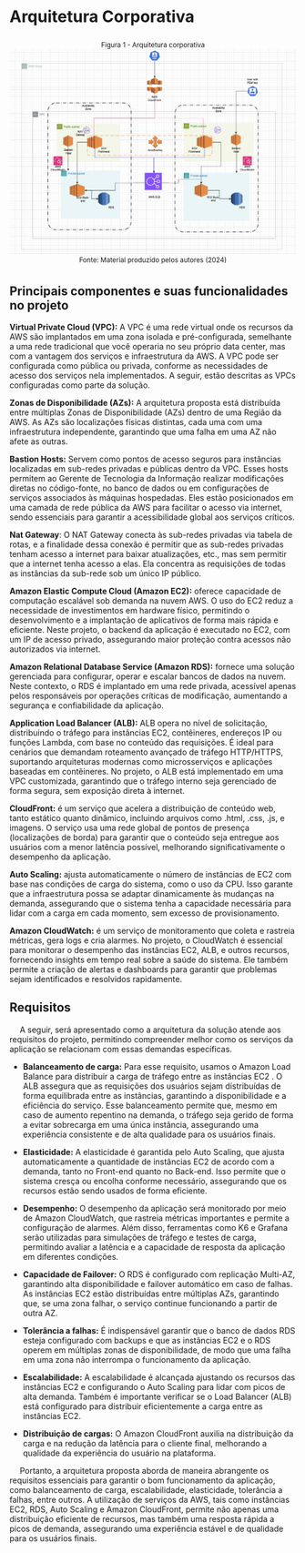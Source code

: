 # Arquitetura Corporativa 
<div align="center">
<sub>Figura 1 - Arquitetura corporativa</sub>
<img src="../artefatos/img/arquitetura.png">
<sup>Fonte: Material produzido pelos autores (2024)</sup>
</div>

## Principais componentes e suas funcionalidades no projeto

**Virtual Private Cloud (VPC):** A VPC é uma rede virtual onde os recursos da AWS são implantados em uma zona isolada e pré-configurada, semelhante a uma rede tradicional que você operaria no seu próprio data center, mas com a vantagem dos serviços e infraestrutura da AWS. A VPC pode ser configurada como pública ou privada, conforme as necessidades de acesso dos serviços nela implementados. A seguir, estão descritas as VPCs configuradas como parte da solução.

**Zonas de Disponibilidade (AZs):** A arquitetura proposta está distribuída entre múltiplas Zonas de Disponibilidade (AZs) dentro de uma Região da AWS. As AZs são localizações físicas distintas, cada uma com uma infraestrutura independente, garantindo que uma falha em uma AZ não afete as outras.

**Bastion Hosts:** Servem como pontos de acesso seguros para instâncias localizadas em sub-redes privadas e públicas dentro da VPC. Esses hosts permitem ao Gerente de Tecnologia da Informação realizar modificações diretas no código-fonte, no banco de dados ou em configurações de serviços associados às máquinas hospedadas. Eles estão posicionados em uma camada de rede pública da AWS para facilitar o acesso via internet, sendo essenciais para garantir a acessibilidade global aos serviços críticos.

**Nat Gateway**:  O NAT Gateway conecta às sub-redes privadas via tabela de rotas, e a finalidade dessa conexão é permitir que as sub-redes privadas tenham acesso a internet para baixar atualizações, etc., mas sem permitir que a internet tenha acesso a elas. Ela concentra as requisições de todas as instâncias da sub-rede sob um único IP público.

**Amazon Elastic Compute Cloud (Amazon EC2):** oferece capacidade de computação escalável sob demanda na nuvem AWS. O uso do EC2 reduz a necessidade de investimentos em hardware físico, permitindo o desenvolvimento e a implantação de aplicativos de forma mais rápida e eficiente. Neste projeto, o backend da aplicação é executado no EC2, com um IP de acesso privado, assegurando maior proteção contra acessos não autorizados via internet.

**Amazon Relational Database Service (Amazon RDS):** fornece uma solução gerenciada para configurar, operar e escalar bancos de dados na nuvem. Neste contexto, o RDS é implantado em uma rede privada, acessível apenas pelos responsáveis por operações críticas de modificação, aumentando a segurança e confiabilidade da aplicação.

**Application Load Balancer (ALB):**  ALB opera no nível de solicitação, distribuindo o tráfego para instâncias EC2, contêineres, endereços IP ou funções Lambda, com base no conteúdo das requisições. É ideal para cenários que demandam roteamento avançado de tráfego HTTP/HTTPS, suportando arquiteturas modernas como microsserviços e aplicações baseadas em contêineres. No projeto, o ALB está implementado em uma VPC customizada, garantindo que o tráfego interno seja gerenciado de forma segura, sem exposição direta à internet.

**CloudFront:** é um serviço que acelera a distribuição de conteúdo web, tanto estático quanto dinâmico, incluindo arquivos como .html, .css, .js, e imagens. O serviço usa uma rede global de pontos de presença (localizações de borda) para garantir que o conteúdo seja entregue aos usuários com a menor latência possível, melhorando significativamente o desempenho da aplicação.

**Auto Scaling:** ajusta automaticamente o número de instâncias de EC2 com base nas condições de carga do sistema, como o uso da CPU. Isso garante que a infraestrutura possa se adaptar dinamicamente às mudanças na demanda, assegurando que o sistema tenha a capacidade necessária para lidar com a carga em cada momento, sem excesso de provisionamento.

**Amazon CloudWatch:** é um serviço de monitoramento que coleta e rastreia métricas, gera logs e cria alarmes. No projeto, o CloudWatch é essencial para monitorar o desempenho das instâncias EC2, ALB, e outros recursos, fornecendo insights em tempo real sobre a saúde do sistema. Ele também permite a criação de alertas e dashboards para garantir que problemas sejam identificados e resolvidos rapidamente. 

## Requisitos

&emsp; A seguir, será apresentado como a arquitetura da solução atende aos requisitos do projeto, permitindo compreender melhor como os serviços da aplicação se relacionam com essas demandas específicas.

- **Balanceamento de carga:** Para esse requisito, usamos o Amazon Load Balance para distribuir a carga de tráfego entre as instâncias EC2 . O ALB assegura que as requisições dos usuários sejam distribuídas de forma equilibrada entre as instâncias, garantindo a disponibilidade e a eficiência do serviço. Esse balanceamento permite que, mesmo em caso de aumento repentino na demanda, o tráfego seja gerido de forma a evitar sobrecarga em uma única instância, assegurando uma experiência consistente e de alta qualidade para os usuários finais.

- **Elasticidade:** A elasticidade é garantida pelo Auto Scaling, que ajusta automaticamente a quantidade de instâncias EC2 de acordo com a demanda, tanto no Front-end quanto no Back-end. Isso permite que o sistema cresça ou encolha conforme necessário, assegurando que os recursos estão sendo usados de forma eficiente.

- **Desempenho:** O desempenho da aplicação será monitorado por meio de Amazon CloudWatch, que rastreia métricas importantes e permite a configuração de alarmes. Além disso, ferramentas como K6 e Grafana serão utilizadas para simulações de tráfego e testes de carga, permitindo avaliar a latência e a capacidade de resposta da aplicação em diferentes condições.

- **Capacidade de Failover:** O RDS é configurado com replicação Multi-AZ, garantindo alta disponibilidade e failover automático em caso de falhas. As instâncias EC2 estão distribuídas entre múltiplas AZs, garantindo que, se uma zona falhar, o serviço continue funcionando a partir de outra AZ.

- **Tolerância a falhas:** É indispensável garantir que o banco de dados RDS esteja configurado com backups e que as instâncias EC2 e o RDS operem em múltiplas zonas de disponibilidade, de modo que uma falha em uma zona não interrompa o funcionamento da aplicação.

- **Escalabilidade:** A escalabilidade é alcançada ajustando os recursos das instâncias EC2 e configurando o Auto Scaling para lidar com picos de alta demanda. Também é importante verificar se o Load Balancer (ALB) está configurado para distribuir eficientemente a carga entre as instâncias EC2.

- **Distribuição de cargas:** O Amazon CloudFront auxilia na distribuição da carga e na redução da latência para o cliente final, melhorando a qualidade da experiência do usuário na plataforma.

&emsp; Portanto, a arquitetura proposta aborda de maneira abrangente os requisitos essenciais para garantir o bom funcionamento da aplicação, como balanceamento de carga, escalabilidade, elasticidade, tolerância a falhas, entre outros. A utilização de serviços da AWS, tais como instâncias EC2, RDS, Auto Scaling e Amazon CloudFront, permite não apenas uma distribuição eficiente de recursos, mas também uma resposta rápida a picos de demanda, assegurando uma experiência estável e de qualidade para os usuários finais.
